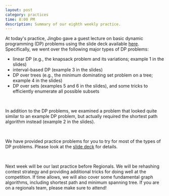 ```yaml
---
layout: post
category: practices
time: 8:00 PM
description: Summary of our eighth weekly practice.
---
```


At today's practice, Jingbo gave a guest lecture on basic dynamic programming (DP) 
problems using the slide deck available [here](https://www.dropbox.com/s/92ziliavshtn28s/Lecture%208%20-%20Dynamic%20Programming.pdf?dl=0). 
Specifically, we went over the following major types of DP problems:

  * linear DP (e.g., the knapsack problem and its variations; example 1 in the slides)
  * interval-based DP (example 3 in the slides)
  * DP over trees (e.g., the minimum dominating set problem on a tree; example 4 in 
the slides)
  * DP over sets (examples 5 and 6 in the slides), and some tricks to efficiently 
enumerate all possible subsets

<br>

In addition to the DP problems, we examined a problem that looked quite similar to 
an example DP problem, but actually required the shortest path algorithm instead 
(example 2 in the slides).

<br>

We have provided practice problems for you to try for most of the types of DP 
problems. Please look at the [slide deck](https://www.dropbox.com/s/92ziliavshtn28s/Lecture%208%20-%20Dynamic%20Programming.pdf?dl=0) 
for details.

<br>

Next week will be our last practice before Regionals. We will be rehashing contest 
strategy and providing additional tricks for doing well at the competition. If time 
allows, we will also cover some fundamental graph algorithms, including shortest 
path and minimum spanning tree. If you are on a regionals team, please make sure 
to attend!
